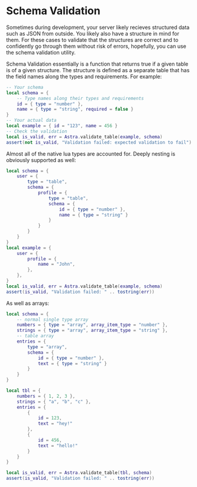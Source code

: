 # Schema Validation

Sometimes during development, your server likely recieves structured data such as JSON from outside. You likely also have a structure in mind for them. For these cases to validate that the structures are correct and to confidently go through them without risk of errors, hopefully, you can use the schema validation utility.

Schema Validation essentially is a function that returns true if a given table is of a given structure. The structure is defined as a separate table that has the field names along the types and requirements. For example:

```lua
-- Your schema
local schema = {
    -- Type names along their types and requirements
    id = { type = "number" },
    name = { type = "string", required = false }
}
-- Your actual data
local example = { id = "123", name = 456 }
-- Check the validation
local is_valid, err = Astra.validate_table(example, schema)
assert(not is_valid, "Validation failed: expected validation to fail")
```

Almost all of the native lua types are accounted for. Deeply nesting is obviously supported as well:

```lua
local schema = {
    user = {
        type = "table",
        schema = {
            profile = {
                type = "table",
                schema = {
                    id = { type = "number" },
                    name = { type = "string" }
                }
            }
        }
    }
}
local example = {
    user = {
        profile = {
            name = "John",
        },
    },
}
local is_valid, err = Astra.validate_table(example, schema)
assert(is_valid, "Validation failed: " .. tostring(err))
```

As well as arrays:

```lua
local schema = {
    -- normal single type array
    numbers = { type = "array", array_item_type = "number" },
    strings = { type = "array", array_item_type = "string" },
    -- table array
    entries = {
        type = "array",
        schema = {
            id = { type = "number" },
            text = { type = "string" }
        }
    }
}

local tbl = {
    numbers = { 1, 2, 3 },
    strings = { "a", "b", "c" },
    entries = {
        {
            id = 123,
            text = "hey!"
        },
        {
            id = 456,
            text = "hello!"
        }
    }
}

local is_valid, err = Astra.validate_table(tbl, schema)
assert(is_valid, "Validation failed: " .. tostring(err))
```
